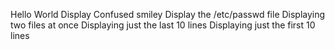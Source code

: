Hello World
Display Confused smiley
Display the /etc/passwd file
Displaying two files at once
Displaying just the last 10 lines
Displaying just the first 10 lines
